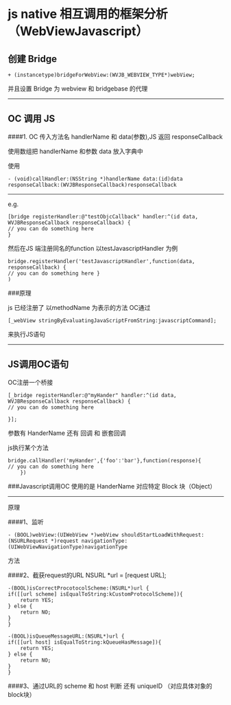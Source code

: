 # js native 相互调用的框架分析（WebViewJavascript）

创建 Bridge  
----

    + (instancetype)bridgeForWebView:(WVJB_WEBVIEW_TYPE*)webView;
并且设置 Bridge 为 webview 和 bridgebase 的代理



-------------

OC 调用 JS
----

####1. OC 传入方法名 handlerName 和 data(参数),JS 返回 responseCallback 

使用数组把 handlerName 和参数 data 放入字典中

使用

    - (void)callHandler:(NSString *)handlerName data:(id)data responseCallback:(WVJBResponseCallback)responseCallback 
---
e.g.

    [bridge registerHandler:@"testObjcCallback" handler:^(id data, WVJBResponseCallback responseCallback) {
    // you can do something here
    }

然后在JS 端注册同名的function 以testJavascriptHandler 为例

    bridge.registerHandler('testJavascriptHandler',function(data, responseCallback) {
    // you can do something here }
    )
    
###原理 

js 已经注册了 以methodName 为表示的方法 OC通过

    [_webView stringByEvaluatingJavaScriptFromString:javascriptCommand];
来执行JS语句


-------------
JS调用OC语句
----

OC注册一个桥接 

    [_bridge registerHandler:@"myHander" handler:^(id data, WVJBResponseCallback responseCallback) {
    // you can do something here 

    }];

参数有 HanderName 还有 回调 和 嵌套回调

js执行某个方法

    bridge.callHandler('myHander',{'foo':'bar'},function(response){
    // you can do something here 
		})



###Javascript调用OC 使用的是 HanderName 对应特定 Block 块（Object）

----------
原理

####1、监听

    - (BOOL)webView:(UIWebView *)webView shouldStartLoadWithRequest:(NSURLRequest *)request navigationType:(UIWebViewNavigationType)navigationType 
方法
 
####2、截获request的URL 
    NSURL *url = [request URL];
        
    -(BOOL)isCorrectProcotocolScheme:(NSURL*)url {
    if([[url scheme] isEqualToString:kCustomProtocolScheme]){
        return YES;
    } else {
        return NO;
    }
    }
    
    -(BOOL)isQueueMessageURL:(NSURL*)url {
    if([[url host] isEqualToString:kQueueHasMessage]){
        return YES;
    } else {
        return NO;
    }
    }
####3、通过URL的 scheme 和 host 判断 还有 uniqueID （对应具体对象的block块）
